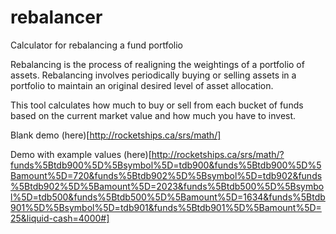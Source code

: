# rebalancer
Calculator for rebalancing a fund portfolio

Rebalancing is the process of realigning the weightings of a portfolio of assets. Rebalancing involves periodically buying or selling assets in a portfolio to maintain an original desired level of asset allocation.

This tool calculates how much to buy or sell from each bucket of funds based on the current market value and how much you have to invest.

Blank demo (here)[http://rocketships.ca/srs/math/]

Demo with example values (here)[http://rocketships.ca/srs/math/?funds%5Btdb900%5D%5Bsymbol%5D=tdb900&funds%5Btdb900%5D%5Bamount%5D=720&funds%5Btdb902%5D%5Bsymbol%5D=tdb902&funds%5Btdb902%5D%5Bamount%5D=2023&funds%5Btdb500%5D%5Bsymbol%5D=tdb500&funds%5Btdb500%5D%5Bamount%5D=1634&funds%5Btdb901%5D%5Bsymbol%5D=tdb901&funds%5Btdb901%5D%5Bamount%5D=25&liquid-cash=4000#]
